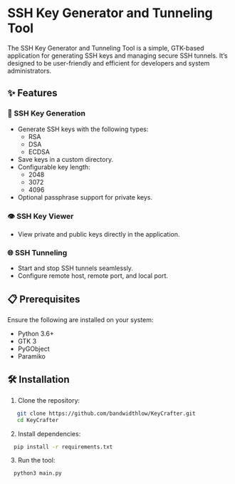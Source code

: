 # SSH Key Generator and Tunneling Tool

The SSH Key Generator and Tunneling Tool is a simple, GTK-based application for generating SSH keys and managing secure SSH tunnels. It’s designed to be user-friendly and efficient for developers and system administrators.



## ✨ Features

### 🔑 SSH Key Generation
- Generate SSH keys with the following types:
  - RSA
  - DSA
  - ECDSA
- Save keys in a custom directory.
- Configurable key length:
  - 2048
  - 3072
  - 4096
- Optional passphrase support for private keys.

### 👁️ SSH Key Viewer
- View private and public keys directly in the application.

### 🌐 SSH Tunneling
- Start and stop SSH tunnels seamlessly.
- Configure remote host, remote port, and local port.

## 📋 Prerequisites

Ensure the following are installed on your system:

- Python 3.6+
- GTK 3
- PyGObject
- Paramiko

## 🛠 Installation

1. Clone the repository:
```bash
   git clone https://github.com/bandwidthlow/KeyCrafter.git
   cd KeyCrafter
   ```

2. Install dependencies:
```bash
  pip install -r requirements.txt
```
3. Run the tool:
```bash
  python3 main.py
```

  


